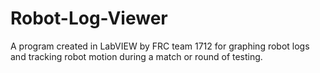 # Robot-Log-Viewer
A program created in LabVIEW by FRC team 1712 for graphing robot logs and tracking robot motion during a match or round of testing.
